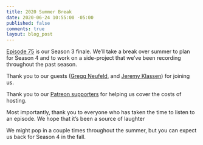 ```yaml
---
title: 2020 Summer Break
date: 2020-06-24 10:55:00 -05:00
published: false
comments: true
layout: blog_post
---
```


[Episode 75](/episode-75) is our Season 3 finale. We’ll take a break over summer to plan for Season 4 and to work on a side-project that we’ve been recording throughout the past season.

Thank you to our guests ([Gregg Neufeld](2019/11/26/number-62/), and [Jeremy Klassen](episode-60/)) for joining us.

Thank you to our [Patreon supporters](https://patreon.com/whatevertown) for helping us cover the costs of hosting. 

Most importantly, thank you to everyone who has taken the time to listen to an episode. We hope that it’s been a source of laughter

We might pop in a couple times throughout the summer, but you can expect us back for Season 4 in the fall.